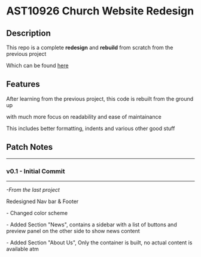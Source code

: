 <h1>AST10926 Church Website Redesign</h1>

<h2>Description</h2>
<p>This repo is a complete <b>redesign</b> and <b>rebuild</b> from scratch from the previous project</p>
<p>Which can be found <a href="https://github.com/IHOKE/AST10962-GPJ">here</a></p>

<h2>Features</h2>
<p>After learning from the previous project, this code is rebuilt from the ground up</p>
<p>with much more focus on readability and ease of maintainance</p>
<p>This includes better formatting, indents and various other good stuff</p>

<h2>Patch Notes</h2>
<hr>
<h3>v0.1 - Initial Commit</h3>
<hr>
<p><i>-From the last project</i></p>
<p>Redesigned Nav bar & Footer</p>
<p>- Changed color scheme</p>
<p>- Added Section "News", contains a sidebar with a list of buttons and preview panel on the other side to show news content</p>
<p>- Added Section "About Us", Only the container is built, no actual content is available atm</p>
